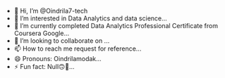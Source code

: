 - 👋 Hi, I’m @Oindrila7-tech
- 👀 I’m interested in Data Analytics and data science...
- 🌱 I’m currently completed Data Analytics Professional Certificate from Coursera Google...
- 💞️ I’m looking to collaborate on ...
- 📫 How to reach me request for reference...
- 😄 Pronouns: Oindrilamodak...
- ⚡ Fun fact: Null🙃🫠...

<!---
Oindrila7-tech/Oindrila7-tech is a ✨ special ✨ repository because its `README.md` (this file) appears on your GitHub profile.
You can click the Preview link to take a look at your changes.
--->
